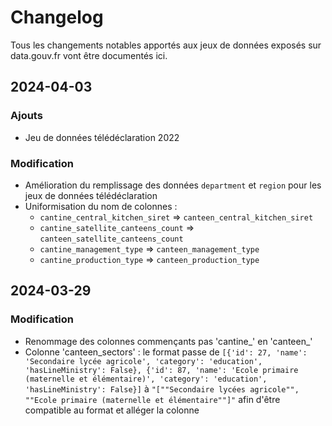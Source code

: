 # Changelog

Tous les changements notables apportés aux jeux de données exposés sur data.gouv.fr vont être documentés ici.

## 2024-04-03

### Ajouts
* Jeu de données télédéclaration 2022

### Modification
* Amélioration du remplissage des données `department` et `region` pour les jeux de données télédéclaration
* Uniformisation du nom de colonnes :
    * `cantine_central_kitchen_siret` => `canteen_central_kitchen_siret`
    * `cantine_satellite_canteens_count` => `canteen_satellite_canteens_count`
    * `cantine_management_type` => `canteen_management_type`
    * `cantine_production_type` => `canteen_production_type`

## 2024-03-29

### Modification

* Renommage des colonnes commençants pas 'cantine_' en 'canteen_'
* Colonne 'canteen_sectors' : le format passe de `[{'id': 27, 'name': 'Secondaire lycée agricole', 'category': 'education', 'hasLineMinistry': False}, {'id': 87, 'name': 'Ecole primaire (maternelle et élémentaire)', 'category': 'education', 'hasLineMinistry': False}]` à `"[""Secondaire lycées agricole"", ""Ecole primaire (maternelle et élémentaire""]"` afin d'être compatible au format et alléger la colonne

